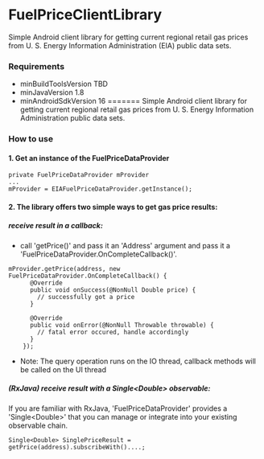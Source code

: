 # FuelPriceClientLibrary

Simple Android client library for getting current regional retail gas prices from U. S. Energy 
Information Administration (EIA) public data sets.

### Requirements ###
* minBuildToolsVersion TBD
* minJavaVersion 1.8
* minAndroidSdkVersion 16
=======
Simple Android client library for getting current regional retail gas prices from U. S. Energy Information Administration public data sets.

### How to use ###

#### 1. Get an instance of the FuelPriceDataProvider ####
```
private FuelPriceDataProvider mProvider
...
mProvider = EIAFuelPriceDataProvider.getInstance();
```

#### 2. The library offers two simple ways to get gas price results: ####

##### receive result in a callback: #####
- call 'getPrice()' and pass it an 'Address' argument and pass it a 'FuelPriceDataProvider.OnCompleteCallback()'.
```
mProvider.getPrice(address, new FuelPriceDataProvider.OnCompleteCallback() {
      @Override
      public void onSuccess(@NonNull Double price) {
        // successfully got a price
      }

      @Override
      public void onError(@NonNull Throwable throwable) {
        // fatal error occured, handle accordingly
      }
    });
```
- Note: The query operation runs on the IO thread, callback methods will be called on the UI thread

##### (RxJava) receive result with a Single\<Double> observable: #####
If you are familiar with RxJava, 'FuelPriceDataProvider' provides a 'Single\<Double>' that you can manage or integrate into your existing observable chain.

```
Single<Double> SinglePriceResult = getPrice(address).subscribeWith()....;
  
```